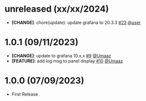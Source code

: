 <!-- unreleased Start -->
# unreleased (xx/xx/2024)

- **[CHANGE]**: chore(update): update grafana to 20.3.3 [#23](https://github.com/intergral/deep/pull/23) [@user](https://github.com/user)

<!-- unreleased END -->

<!-- 1.0.1 Start -->
# 1.0.1 (09/11/2023)

- **[CHANGE]**: update to grafana 10.x.x [#9](https://github.com/intergral/deep/pull/9) [@Umaaz](https://github.com/Umaaz)
- **[FEATURE]**: add log msg to panel display [#10](https://github.com/intergral/deep/pull/10) [@Umaaz](https://github.com/Umaaz)

<!-- 1.0.1 END -->

<!-- 1.0.0 Start -->
# 1.0.0 (07/09/2023)

 - First Release
 
<!-- 1.0.0 END -->

<!-- unreleased Start -->
<!-- Template START
# unreleased (xx/xx/2024)

- **[CHANGE]**: description [#PRid](https://github.com/intergral/deep/pull/PRid) [@user](https://github.com/user)
- **[FEATURE]**: description [#PRid](https://github.com/intergral/deep/pull/PRid) [@user](https://github.com/user)
- **[ENHANCEMENT]**: description [#PRid](https://github.com/intergral/deep/pull/PRid) [@user](https://github.com/user)
- **[BUGFIX]**: description [#PRid](https://github.com/intergral/deep/pull/PRid) [@user](https://github.com/user)
Template END -->
<!-- unreleased END -->

